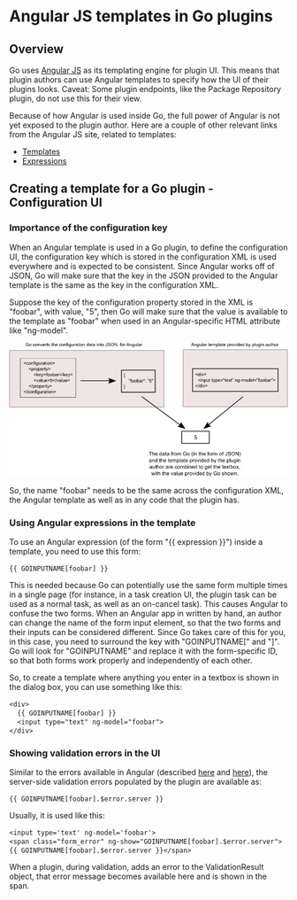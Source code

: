 # Angular JS templates in Go plugins

## Overview

Go uses [Angular JS](http://docs.angularjs.org/guide/templates) as its templating engine for plugin UI. This means that plugin authors can use Angular templates to specify how the UI of their plugins looks. Caveat: Some plugin endpoints, like the Package Repository plugin, do not use this for their view.

Because of how Angular is used inside Go, the full power of Angular is not yet exposed to the plugin author. Here are a couple of other relevant links from the Angular JS site, related to templates:

-   [Templates](http://docs.angularjs.org/tutorial/step_08)
-   [Expressions](http://docs.angularjs.org/guide/expression)

## Creating a template for a Go plugin - Configuration UI

### Importance of the configuration key

When an Angular template is used in a Go plugin, to define the configuration UI, the configuration key which is stored in the configuration XML is used everywhere and is expected to be consistent. Since Angular works off of JSON, Go will make sure that the key in the JSON provided to the Angular template is the same as the key in the configuration XML.

Suppose the key of the configuration property stored in the XML is "foobar", with value, "5", then Go will make sure that the value is available to the template as "foobar" when used in an Angular-specific HTML attribute like "ng-model".

![](../resources/images/cruise/plugin_angular.png)

So, the name "foobar" needs to be the same across the configuration XML, the Angular template as well as in any code that the plugin has.

### Using Angular expressions in the template

To use an Angular expression (of the form "{{ expression }}") inside a template, you need to use this form:

``` {.code}
{{ GOINPUTNAME[foobar] }}
```

This is needed because Go can potentially use the same form multiple times in a single page (for instance, in a task creation UI, the plugin task can be used as a normal task, as well as an on-cancel task). This causes Angular to confuse the two forms. When an Angular app in written by hand, an author can change the name of the form input element, so that the two forms and their inputs can be considered different. Since Go takes care of this for you, in this case, you need to surround the key with "GOINPUTNAME[" and "]". Go will look for "GOINPUTNAME" and replace it with the form-specific ID, so that both forms work properly and independently of each other.

So, to create a template where anything you enter in a textbox is shown in the dialog box, you can use something like this:

``` {.code}
<div>
  {{ GOINPUTNAME[foobar] }}
  <input type="text" ng-model="foobar">
</div>
```

### Showing validation errors in the UI

Similar to the errors available in Angular (described [here](http://docs.angularjs.org/api/ng/directive/input) and [here](http://docs.angularjs.org/guide/forms)), the server-side validation errors populated by the plugin are available as:

``` {.code}
{{ GOINPUTNAME[foobar].$error.server }}
```

Usually, it is used like this:

``` {.code}
<input type='text' ng-model='foobar'>
<span class="form_error" ng-show="GOINPUTNAME[foobar].$error.server">{{ GOINPUTNAME[foobar].$error.server }}</span>
```

When a plugin, during validation, adds an error to the ValidationResult object, that error message becomes available here and is shown in the span.